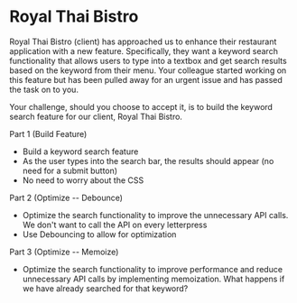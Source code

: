 # Royal Thai Bistro

Royal Thai Bistro (client) has approached us to enhance their restaurant application with a new feature. Specifically, they want a keyword search functionality that allows users to type into a textbox and get search results based on the keyword from their menu. Your colleague started working on this feature but has been pulled away for an urgent issue and has passed the task on to you.

Your challenge, should you choose to accept it, is to build the keyword search feature for our client, Royal Thai Bistro.

Part 1 (Build Feature)

- Build a keyword search feature
- As the user types into the search bar, the results should appear (no need for a submit button)
- No need to worry about the CSS

Part 2 (Optimize -- Debounce)

- Optimize the search functionality to improve the unnecessary API calls. We don't want to call the API on every letterpress
- Use Debouncing to allow for optimization

Part 3 (Optimize -- Memoize)

- Optimize the search functionality to improve performance and reduce unnecessary API calls by implementing memoization. What happens if we have already searched for that keyword?
